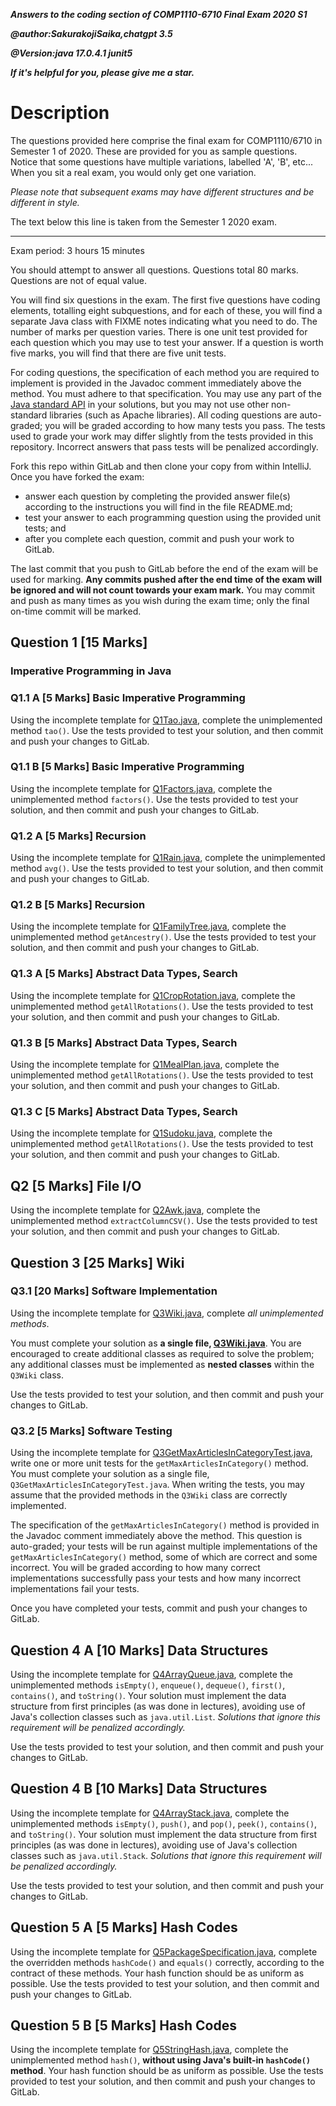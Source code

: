 ***Answers to the coding section of COMP1110-6710 Final Exam 2020 S1***

***@author:SakurakojiSaika,chatgpt 3.5***  

***@Version:java 17.0.4.1 junit5***  

***If it's helpful for you, please give me a star.***

# Description

The questions provided here comprise the final exam for COMP1110/6710 in Semester
1 of 2020.   These are provided for you as sample questions.  Notice that some
questions have multiple variations, labelled 'A', 'B', etc...   When you sit a
real exam, you would only get one variation.

_Please note that subsequent exams may have different structures and be different in style._

The text below this line is taken from the Semester 1 2020 exam.

---

Exam period: 3 hours 15 minutes

You should attempt to answer all questions.
Questions total 80 marks. Questions are not of equal value.

You will find six questions in the exam.  The first five questions have coding elements, totalling eight subquestions, and for each of these, you will find a separate Java class with FIXME notes indicating what you need to do.  The number of marks per question varies.
There is one unit test provided for each question which you may use to
test your answer.   If a question is worth five marks, you will find that there are five unit tests.

For coding questions, the specification of each method you are required to implement is provided in the Javadoc comment immediately above the method. You must adhere to that specification.
You may use any part of the [Java standard API](https://docs.oracle.com/en/java/javase/13/docs/api/index.html) in your solutions, but you may not use other non-standard libraries (such as Apache libraries).
All coding questions are auto-graded; you will be graded according to how many tests you pass. The tests used to grade your work may differ slightly from the tests provided in this repository. Incorrect answers that pass tests will be penalized accordingly.

Fork this repo within GitLab and then clone your copy from within IntelliJ.
Once you have forked the exam:
- answer each question by completing the provided answer file(s) according to the instructions you will find in the file README.md;
- test your answer to each programming question using the provided unit tests; and
- after you complete each question, commit and push your work to GitLab.

The last commit that you push to GitLab before the end of the exam will be used for marking. **Any commits pushed after the end time of the exam will be ignored and will not count towards your exam mark.** You may commit and push as many times as you wish during the exam time; only the final on-time commit will be marked.

## Question 1  [15 Marks] 

### Imperative Programming in Java
 
### Q1.1 A  [5 Marks]  Basic Imperative Programming

Using the incomplete template for [Q1Tao.java](src/comp1110/exam/Q1Tao.java), complete the unimplemented method `tao()`. Use the tests provided to test your solution, and then commit and push your changes to GitLab.

### Q1.1 B  [5 Marks]  Basic Imperative Programming

Using the incomplete template for [Q1Factors.java](src/comp1110/exam/Q1Factors.java), complete the unimplemented method `factors()`. Use the tests provided to test your solution, and then commit and push your changes to GitLab.

### Q1.2 A [5 Marks]  Recursion

Using the incomplete template for [Q1Rain.java](src/comp1110/exam/Q1Rain.java), complete the unimplemented method `avg()`. Use the tests provided to test your solution, and then commit and push your changes to GitLab.

### Q1.2 B [5 Marks]  Recursion

Using the incomplete template for [Q1FamilyTree.java](src/comp1110/exam/Q1FamilyTree.java), complete the unimplemented method `getAncestry()`. Use the tests provided to test your solution, and then commit and push your changes to GitLab.


### Q1.3 A [5 Marks]  Abstract Data Types, Search

Using the incomplete template for [Q1CropRotation.java](src/comp1110/exam/Q1CropRotation.java), complete the unimplemented method `getAllRotations()`. Use the tests provided to test your solution, and then commit and push your changes to GitLab.

### Q1.3 B [5 Marks]  Abstract Data Types, Search

Using the incomplete template for [Q1MealPlan.java](src/comp1110/exam/Q1MealPlan.java), complete the unimplemented method `getAllRotations()`. Use the tests provided to test your solution, and then commit and push your changes to GitLab.

### Q1.3 C [5 Marks]  Abstract Data Types, Search

Using the incomplete template for [Q1Sudoku.java](src/comp1110/exam/Q1Sudoku.java), complete the unimplemented method `getAllRotations()`. Use the tests provided to test your solution, and then commit and push your changes to GitLab.

## Q2  [5 Marks]  File I/O

Using the incomplete template for [Q2Awk.java](src/comp1110/exam/Q2Awk.java), complete the unimplemented method `extractColumnCSV()`. Use the tests provided to test your solution, and then commit and push your changes to GitLab.

## Question 3  [25 Marks]  Wiki
 
### Q3.1  [20 Marks]  Software Implementation
 
 Using the incomplete template for [Q3Wiki.java](src/comp1110/exam/Q3Wiki.java), complete *all unimplemented methods*.
 
 You must complete your solution as **a single file, [Q3Wiki.java](src/comp1110/exam/Q3Wiki.java)**. You are encouraged to create additional classes as required to solve the problem; any additional classes must be implemented as **nested classes** within the `Q3Wiki` class.
 
 Use the tests provided to test your solution, and then commit and push your changes to GitLab.
 
### Q3.2  [5 Marks]  Software Testing
 
 Using the incomplete template for [Q3GetMaxArticlesInCategoryTest.java](src/comp1110/exam/Q3GetMaxArticlesInCategoryTest.java), write one or more unit tests for the `getMaxArticlesInCategory()` method. You must complete your solution as a single file, `Q3GetMaxArticlesInCategoryTest.java`. When writing the tests, you may assume that the provided methods in the `Q3Wiki` class are correctly implemented.
 
 The specification of the `getMaxArticlesInCategory()` method is provided in the Javadoc comment immediately above the method. This question is auto-graded; your tests will be run against multiple implementations of the `getMaxArticlesInCategory()` method, some of which are correct and some incorrect. You will be graded according to how many correct implementations successfully pass your tests and how many incorrect implementations fail your tests.
 
 Once you have completed your tests, commit and push your changes to GitLab.
 
## Question 4 A [10 Marks]  Data Structures
 
 Using the incomplete template for [Q4ArrayQueue.java](src/comp1110/exam/Q4ArrayQueue.java), complete the unimplemented methods `isEmpty()`, `enqueue()`, `dequeue()`, `first()`, `contains()`, and `toString()`.
Your solution must implement the data structure from first principles (as was done in lectures), avoiding use of Java's collection classes such as `java.util.List`.
 *Solutions that ignore this requirement will be penalized accordingly.*
 
 Use the tests provided to test your solution, and then commit and push your changes to GitLab.
 
## Question 4 B [10 Marks]  Data Structures
  
  Using the incomplete template for [Q4ArrayStack.java](src/comp1110/exam/Q4ArrayStack.java), complete the unimplemented methods `isEmpty()`, `push()`, and `pop()`, `peek()`, `contains()`, and `toString()`.
 Your solution must implement the data structure from first principles (as was done in lectures), avoiding use of Java's collection classes such as `java.util.Stack`.
  *Solutions that ignore this requirement will be penalized accordingly.*
  
  Use the tests provided to test your solution, and then commit and push your changes to GitLab.
  
 
## Question 5 A  [5 Marks]  Hash Codes
 
 Using the incomplete template for [Q5PackageSpecification.java](src/comp1110/exam/Q5PackageSpecification.java), complete the overridden methods `hashCode()` and `equals()` correctly, according to the contract of these methods. Your hash function should be as uniform as possible. Use the tests provided to test your solution, and then commit and push your changes to GitLab.
 
## Question 5 B [5 Marks]  Hash Codes
  
 Using the incomplete template for [Q5StringHash.java](src/comp1110/exam/Q5StringHash.java), complete the unimplemented method `hash()`, **without using Java's built-in `hashCode()` method**. Your hash function should be as uniform as possible. Use the tests provided to test your solution, and then commit and push your changes to GitLab.
